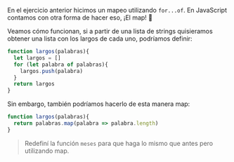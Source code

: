 En el ejercicio anterior hicimos un mapeo utilizando `for...of`. En JavaScript contamos con otra forma de hacer eso, ¡El map! :star_struck:

Veamos cómo funcionan, si a partir de una lista de strings quisieramos obtener una lista con los largos de cada uno, podríamos definir:

``` javascript
function largos(palabras){
  let largos = []
  for (let palabra of palabras){
    largos.push(palabra)
  }
  return largos
}
```

Sin embargo, también podríamos hacerlo de esta manera map:

``` javascript
function largos(palabras){
  return palabras.map(palabra => palabra.length)
}
```

> Redefiní la función `meses` para que haga lo mismo que antes pero utilizando map. 